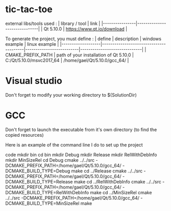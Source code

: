 # tic-tac-toe

external libs/tools used :
| library / tool | link                         |
|----------------|------------------------------|
| Qt 5.10.0      | <https://www.qt.io/download> |

To generate the project, you must define :
| define            | description                            | windows example          | linux example                |
|-------------------|----------------------------------------|--------------------------|------------------------------|
| CMAKE_PREFIX_PATH | path of your installation of Qt 5.10.0 | C:/Qt/5.10.0/msvc2017_64 | /home/gael/Qt/5.10.0/gcc_64/ |

# Visual studio

Don't forget to modify your working directory to $(SolutionDir)

# GCC

Don't forget to launch the executable from it's own directory (to find the copied resources)

Here is an example of the command line I do to set up the project

code
	mkdir bin
	cd bin
	mkdir Debug
	mkdir Release
    mkdir RelWithDebInfo
    mkdir MinSizeRel
	cd Debug
	cmake ../../src -DCMAKE_PREFIX_PATH=/home/gael/Qt/5.10.0/gcc_64/ -DCMAKE_BUILD_TYPE=Debug
	make
	cd ../Release
	cmake ../../src -DCMAKE_PREFIX_PATH=/home/gael/Qt/5.10.0/gcc_64/ -DCMAKE_BUILD_TYPE=Release
	make
	cd ../RelWithDebInfo
	cmake ../../src -DCMAKE_PREFIX_PATH=/home/gael/Qt/5.10.0/gcc_64/ -DCMAKE_BUILD_TYPE=RelWithDebInfo
	make
	cd ../MinSizeRel
	cmake ../../src -DCMAKE_PREFIX_PATH=/home/gael/Qt/5.10.0/gcc_64/ -DCMAKE_BUILD_TYPE=MinSizeRel
	make
